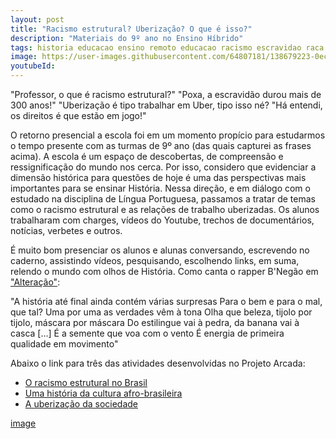 ```yaml
---
layout: post
title: "Racismo estrutural? Uberização? O que é isso?"
description: "Materiais do 9º ano no Ensino Híbrido"
tags: historia educacao ensino remoto educacao racismo escravidao raca racismo hibrido escola negro
image: https://user-images.githubusercontent.com/64807181/138679223-0ecc3864-0ade-4145-808b-51890e059751.png 
youtubeId: 
---
```


"Professor, o que é racismo estrutural?"
"Poxa, a escravidão durou mais de 300 anos!"
"Uberização é tipo trabalhar em Uber, tipo isso né?
"Há entendi, os direitos é que estão em jogo!"

O retorno presencial a escola foi em um momento propício para estudarmos o tempo presente com as turmas de 9º ano (das quais capturei as frases acima). A escola é um espaço de descobertas, de compreensão e ressignificação do mundo nos cerca. Por isso, considero que evidenciar a dimensão histórica para questões de hoje é uma das perspectivas mais importantes para se ensinar História. Nessa direção, e em diálogo com o estudado na disciplina de Língua Portuguesa, passamos a tratar de temas como o racismo estrutural e as relações de trabalho uberizadas. Os alunos trabalharam com charges, vídeos do Youtube, trechos de documentários, notícias, verbetes e outros. 

É muito bom presenciar os alunos e alunas conversando, escrevendo no caderno, assistindo vídeos, pesquisando, escolhendo links, em suma, relendo o mundo com olhos de História. Como canta o rapper B'Negão em ["Alteração"](https://youtu.be/EmCgOADirkg?t=97):


"A história até final ainda contém várias surpresas
Para o bem e para o mal, que tal?
Uma por uma as verdades vêm à tona
Olha que beleza, tijolo por tijolo, máscara por máscara
Do estilingue vai à pedra, da banana vai à casca
[...]
É a semente que voa com o vento
É energia de primeira qualidade em movimento"

Abaixo o link para três das atividades desenvolvidas no Projeto Arcada:

- [O racismo estrutural no Brasil](https://0jonjo.github.io/arcada/2021/10/04/9ano-3bim-atv3.html)
- [Uma história da cultura afro-brasileira](https://0jonjo.github.io/arcada/2021/10/11/9ano-3bim-atv4.html)
- [A uberização da sociedade](https://0jonjo.github.io/arcada/2021/10/25/9ano-3bim-atv5.html)

[image](https://user-images.githubusercontent.com/64807181/138679223-0ecc3864-0ade-4145-808b-51890e059751.png)


